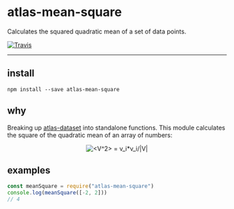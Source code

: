 # atlas-mean-square

Calculates the squared quadratic mean of a set of data points.

[![Travis](https://img.shields.io/travis/atlassubbed/atlas-mean-square.svg)](https://travis-ci.org/atlassubbed/atlas-mean-square)

---

## install

```
npm install --save atlas-mean-square
```

## why

Breaking up [atlas-dataset](https://github.com/atlassubbed/atlas-dataset#readme) into standalone functions. This module calculates the square of the quadratic mean of an array of numbers:

<p align="center">
  <img alt="<V^2> = v_i*v_i/|V|" src="docs/mean_square_einstein.png">
</p>

## examples

```javascript
const meanSquare = require("atlas-mean-square")
console.log(meanSquare([-2, 2]))
// 4
```
